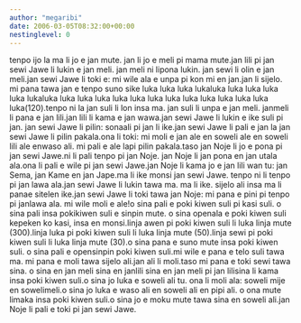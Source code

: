 ```yaml
---
author: "megaribi"
date: 2006-03-05T08:32:00+00:00
nestinglevel: 0
---
```

tenpo ijo la ma li jo e jan mute. jan li jo e meli pi mama mute.jan lili pi jan sewi Jawe li lukin e jan meli. jan meli ni lipona lukin. jan sewi li olin e jan meli.jan sewi Jawe li toki e: mi wile ala e unpa pi kon mi en jan.jan li sijelo. mi pana tawa jan e tenpo suno sike luka luka luka lukaluka luka luka luka luka lukaluka luka luka luka luka luka luka luka luka luka luka luka luka luka(120).tenpo ni la jan suli li lon insa ma. jan suli li unpa e jan meli. janmeli li pana e jan lili.jan lili li kama e jan wawa.jan sewi Jawe li lukin e ike suli pi jan. jan sewi Jawe li pilin: sonaali pi jan li ike.jan sewi Jawe li pali e jan la jan sewi Jawe li pilin pakala.ona li toki: mi moli e jan ale en soweli ale en soweli lili ale enwaso ali. mi pali e ale lapi pilin pakala.taso jan Noje li jo e pona pi jan sewi Jawe.ni li pali tenpo pi jan Noje. jan Noje li jan pona en jan utala ala.ona li pali e wile pi jan sewi Jawe.jan Noje li kama jo e jan lili wan tu: jan Sema, jan Kame en jan Jape.ma li ike monsi jan sewi Jawe. tenpo ni li tenpo pi jan lawa ala.jan sewi Jawe li lukin tawa ma. ma li ike. sijelo ali insa ma li panae sitelen ike.jan sewi Jawe li toki tawa jan Noje: mi pana e pini pi tenpo pi janlawa ala. mi wile moli e ale!o sina pali e poki kiwen suli pi kasi suli. o sina pali insa pokikiwen suli e sinpin mute. o sina openala e poki kiwen suli kepeken ko kasi, insa en monsi.linja awen pi poki kiwen suli li luka linja mute (300).linja luka pi poki kiwen suli li luka linja mute (50).linja sewi pi poki kiwen suli li luka linja mute (30).o sina pana e suno mute insa poki kiwen suli. o sina pali e opensinpin poki kiwen suli.mi wile e pana e telo suli tawa ma. mi pana e moli tawa sijelo ali.jan ali li moli.taso mi pana e toki sewi tawa sina. o sina en jan meli sina en janlili sina en jan meli pi jan lilisina li kama insa poki kiwen suli.o sina jo luka e soweli ali tu. ona li moli ala: soweli mije en sowelimeli.o sina jo luka e waso ali en soweli ali en pipi ali. o ona mute limaka insa poki kiwen suli.o sina jo e moku mute tawa sina en soweli ali.jan Noje li pali e toki pi jan sewi Jawe.